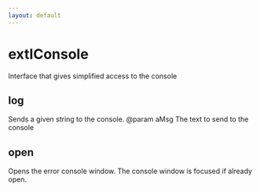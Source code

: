 ```yaml
---
layout: default
---
```


# extIConsole #

Interface that gives simplified access to the console


## log ##

Sends a given string to the console.
@param   aMsg
         The text to send to the console


## open ##

Opens the error console window. The console window
is focused if already open.


